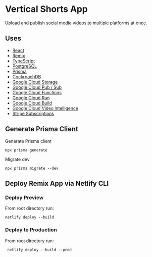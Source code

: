 # Vertical Shorts App

Upload and publish social media videos to multiple platforms at once.

## Uses

- [React](https://reactjs.org)
- [Remix](https://remix.run)
- [TypeScript](https://www.typescriptlang.org)
- [PostgreSQL](https://www.postgresql.org)
- [Prisma](https://www.prisma.io/)
- [CockroachDB](https://www.cockroachlabs.com)
- [Google Cloud Storage](https://cloud.google.com/storage)
- [Google Cloud Pub / Sub](https://cloud.google.com/pubsub)
- [Google Cloud Functions](https://cloud.google.com/functions)
- [Google Cloud Run](https://cloud.google.com/run)
- [Google Cloud Build](https://cloud.google.com/build)
- [Google Cloud Video Intelligence](https://cloud.google.com/video-intelligence)
- [Stripe Subscriptions](https://stripe.com/docs/api/subscriptions)

## Generate Prisma Client

Generate Prisma client

```
npx prisma generate
```

Migrate dev

```
npx prisma migrate --dev

```

## Deploy Remix App via Netlify CLI

### Deploy Preview

From root directory run:

```
netlify deploy --build

```

### Deploy to Production

From root directory run:

```
 netlify deploy --build --prod
```
